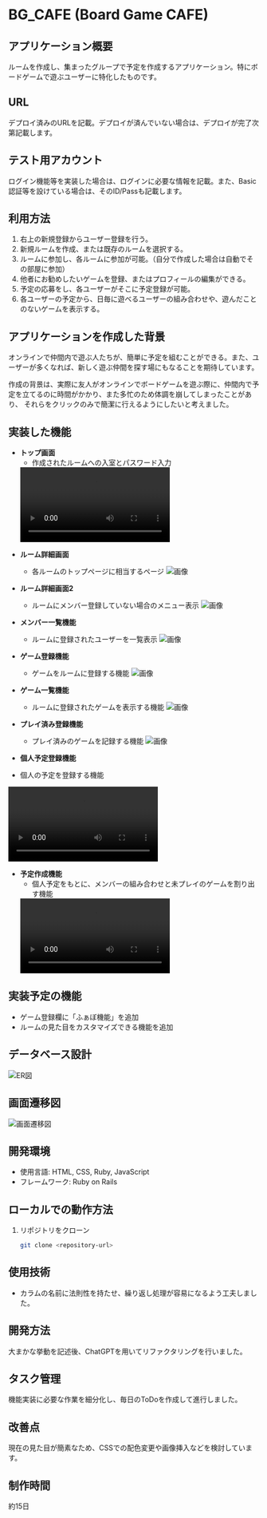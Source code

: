# BG_CAFE (Board Game CAFE)

## アプリケーション概要
ルームを作成し、集まったグループで予定を作成するアプリケーション。特にボードゲームで遊ぶユーザーに特化したものです。

## URL
デプロイ済みのURLを記載。デプロイが済んでいない場合は、デプロイが完了次第記載します。

## テスト用アカウント
ログイン機能等を実装した場合は、ログインに必要な情報を記載。また、Basic認証等を設けている場合は、そのID/Passも記載します。

## 利用方法
1. 右上の新規登録からユーザー登録を行う。
2. 新規ルームを作成、または既存のルームを選択する。
3. ルームに参加し、各ルームに参加が可能。（自分で作成した場合は自動でその部屋に参加）
4. 他者にお勧めしたいゲームを登録、またはプロフィールの編集ができる。
5. 予定の応募をし、各ユーザーがそこに予定登録が可能。
6. 各ユーザーの予定から、日毎に遊べるユーザーの組み合わせや、遊んだことのないゲームを表示する。

## アプリケーションを作成した背景
オンラインで仲間内で遊ぶ人たちが、簡単に予定を組むことができる。また、ユーザーが多くなれば、新しく遊ぶ仲間を探す場にもなることを期待しています。

作成の背景は、実際に友人がオンラインでボードゲームを遊ぶ際に、仲間内で予定を立てるのに時間がかかり、また多忙のため体調を崩してしまったことがあり、
それらをクリックのみで簡潔に行えるようにしたいと考えました。
## 実装した機能

- **トップ画面**
  - 作成されたルームへの入室とパスワード入力
  <video src="image_for_README/トップ画面からパスワード入力.mp4" controls>
  お使いのブラウザは動画タグをサポートしていません。
</video>

- **ルーム詳細画面**
  - 各ルームのトップページに相当するページ ![画像](image_for_README/トップ画面.png)

- **ルーム詳細画面2**
  - ルームにメンバー登録していない場合のメニュー表示 ![画像](image_for_README/トップページ未参加時.png)

- **メンバー一覧機能**
  - ルームに登録されたユーザーを一覧表示 ![画像](image_for_README/メンバー一覧機能.jpg)

- **ゲーム登録機能**
  - ゲームをルームに登録する機能 ![画像](image_for_README/ゲーム登録機能.png)

- **ゲーム一覧機能**
  - ルームに登録されたゲームを表示する機能 ![画像](image_for_README/ゲーム一覧機能.jpg)

- **プレイ済み登録機能**
  - プレイ済みのゲームを記録する機能 ![画像](image_for_README/プレイ済み登録機能.jpg)

- **個人予定登録機能**
 - 個人の予定を登録する機能
  <video src="image_for_README/個人予定登録機能.mp4" controls>
  お使いのブラウザは動画タグをサポートしていません。
</video>

- **予定作成機能**
  - 個人予定をもとに、メンバーの組み合わせと未プレイのゲームを割り出す機能
  <video src="image_for_README/予定作成機能.mp4" controls>
  お使いのブラウザは動画タグをサポートしていません。
</video>

## 実装予定の機能
- ゲーム登録欄に「ふぁぼ機能」を追加
- ルームの見た目をカスタマイズできる機能を追加

## データベース設計
![ER図](image_for_README/bgcafe.png)

## 画面遷移図
![画面遷移図](image_for_README/diagrams.png)

## 開発環境
- 使用言語: HTML, CSS, Ruby, JavaScript
- フレームワーク: Ruby on Rails

## ローカルでの動作方法
1. リポジトリをクローン
   ```bash
   git clone <repository-url>

## 使用技術
- カラムの名前に法則性を持たせ、繰り返し処理が容易になるよう工夫しました。

## 開発方法
大まかな挙動を記述後、ChatGPTを用いてリファクタリングを行いました。

## タスク管理
機能実装に必要な作業を細分化し、毎日のToDoを作成して進行しました。

## 改善点
現在の見た目が簡素なため、CSSでの配色変更や画像挿入などを検討しています。

## 制作時間
約15日